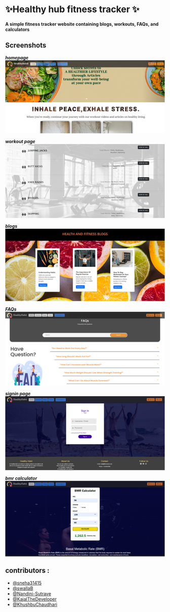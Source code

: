 
# ✨Healthy hub fitness tracker ✨
 
#### A simple fitness tracker website containing blogs, workouts, FAQs, and calculators 

## Screenshots
***homepage***
![homepage](/website_screenshots/homepage.png)

***workout page***
![workout page](/website_screenshots/workout.png)


***blogs***
![blogs](/website_screenshots/blogs.png)


***FAQs***
![FAQs](/website_screenshots/faq.png)


***signin page***
![signin](/website_screenshots/signIn.png)


***bmr calculator***
![bmr_calculator](/website_screenshots/bmr_calc.png)


## contributors : 

- [@sneha31415](https://www.github.com/sneha31415)
- [@swallaB](https://www.github.com/swallaB)
- [@Nandini-Sutrave](https://www.github.com/Nandini-Sutrave)
- [@KajalTheDeveloper](https://www.github.com/KajalTheDeveloper)
- [@KhushbuChaudhari](https://www.github.com/KhushbuChaudhari)



